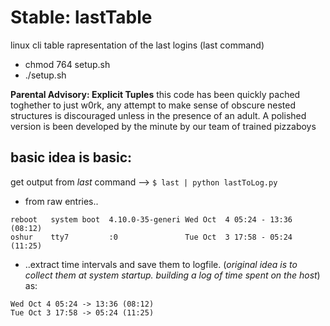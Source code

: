 # Stable: lastTable
linux cli table rapresentation of the last logins (last command)

- chmod 764 setup.sh
- ./setup.sh

**Parental Advisory: Explicit Tuples**
this code has been quickly pached toghether to just w0rk, 
any attempt to make sense of obscure nested structures is 
discouraged unless in the presence of an adult. 
A polished version is been developed by the minute by our team 
of trained pizzaboys 

basic idea is basic: 
--------------------
get output from *last* command --> ```$ last | python lastToLog.py``` 
- from raw entries..
```
reboot   system boot  4.10.0-35-generi Wed Oct  4 05:24 - 13:36  (08:12)
oshur    tty7         :0               Tue Oct  3 17:58 - 05:24  (11:25)
```
- ..extract time intervals and save them to logfile.
(*original idea is to collect them at system startup.
building a log of time spent on the host*) as:
```
Wed Oct 4 05:24 -> 13:36 (08:12)
Tue Oct 3 17:58 -> 05:24 (11:25)

```
